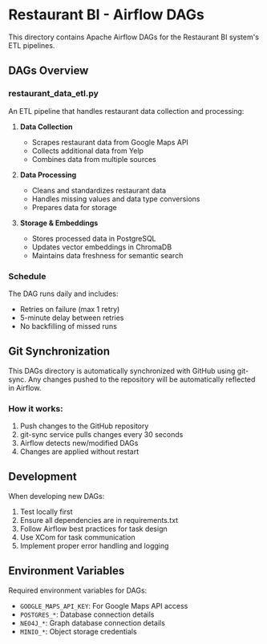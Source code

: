 # Restaurant BI - Airflow DAGs

This directory contains Apache Airflow DAGs for the Restaurant BI system's ETL pipelines.

## DAGs Overview

### restaurant_data_etl.py

An ETL pipeline that handles restaurant data collection and processing:

1. **Data Collection**
   - Scrapes restaurant data from Google Maps API
   - Collects additional data from Yelp
   - Combines data from multiple sources

2. **Data Processing**
   - Cleans and standardizes restaurant data
   - Handles missing values and data type conversions
   - Prepares data for storage

3. **Storage & Embeddings**
   - Stores processed data in PostgreSQL
   - Updates vector embeddings in ChromaDB
   - Maintains data freshness for semantic search

### Schedule

The DAG runs daily and includes:
- Retries on failure (max 1 retry)
- 5-minute delay between retries
- No backfilling of missed runs

## Git Synchronization

This DAGs directory is automatically synchronized with GitHub using git-sync. Any changes pushed to the repository will be automatically reflected in Airflow.

### How it works:
1. Push changes to the GitHub repository
2. git-sync service pulls changes every 30 seconds
3. Airflow detects new/modified DAGs
4. Changes are applied without restart

## Development

When developing new DAGs:
1. Test locally first
2. Ensure all dependencies are in requirements.txt
3. Follow Airflow best practices for task design
4. Use XCom for task communication
5. Implement proper error handling and logging

## Environment Variables

Required environment variables for DAGs:
- `GOOGLE_MAPS_API_KEY`: For Google Maps API access
- `POSTGRES_*`: Database connection details
- `NEO4J_*`: Graph database connection details
- `MINIO_*`: Object storage credentials